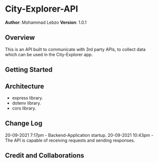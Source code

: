 # City-Explorer-API

**Author**: Mohammad Lebzo
**Version**: 1.0.1
<!-- (increment the patch/fix version number if you make more commits past your first submission) -->

## Overview
<!-- Provide a high level overview of what this application is and why you are building it, beyond the fact that it's an assignment for this class. (i.e. What's your problem domain?) -->
This is an API built to communicate with 3rd party APIs, to collect data which can be used in the City-Explorer app. 

## Getting Started
<!-- What are the steps that a user must take in order to build this app on their own machine and get it running? -->

## Architecture
<!-- Provide a detailed description of the application design. What technologies (languages, libraries, etc) you're using, and any other relevant design information. -->
- express library.
- dotenv library.
- cors library.

## Change Log
<!-- Use this area to document the iterative changes made to your application as each feature is successfully implemented. Use time stamps. Here's an example:

01-01-2001 4:59pm - Application now has a fully-functional express server, with a GET route for the location resource. -->
20-09-2021 7:17pm - Backend-Application startup.
20-09-2021 10:43pm - The API is capable of receiving requests and sending responses.
## Credit and Collaborations
<!-- Give credit (and a link) to other people or resources that helped you build this application. -->